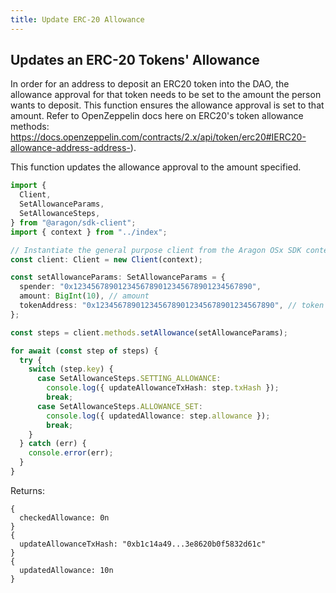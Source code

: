 ```yaml
---
title: Update ERC-20 Allowance
---
```


## Updates an ERC-20 Tokens' Allowance

In order for an address to deposit an ERC20 token into the DAO, the allowance approval for that token needs to be set to the amount the person wants to deposit.
This function ensures the allowance approval is set to that amount.
Refer to OpenZeppelin docs here on ERC20's token allowance methods: https://docs.openzeppelin.com/contracts/2.x/api/token/erc20#IERC20-allowance-address-address-).

This function updates the allowance approval to the amount specified.

```ts
import {
  Client,
  SetAllowanceParams,
  SetAllowanceSteps,
} from "@aragon/sdk-client";
import { context } from "../index";

// Instantiate the general purpose client from the Aragon OSx SDK context.
const client: Client = new Client(context);

const setAllowanceParams: SetAllowanceParams = {
  spender: "0x1234567890123456789012345678901234567890",
  amount: BigInt(10), // amount
  tokenAddress: "0x1234567890123456789012345678901234567890", // token contract adddress
};

const steps = client.methods.setAllowance(setAllowanceParams);

for await (const step of steps) {
  try {
    switch (step.key) {
      case SetAllowanceSteps.SETTING_ALLOWANCE:
        console.log({ updateAllowanceTxHash: step.txHash });
        break;
      case SetAllowanceSteps.ALLOWANCE_SET:
        console.log({ updatedAllowance: step.allowance });
        break;
    }
  } catch (err) {
    console.error(err);
  }
}
```


Returns:
```tsx
{
  checkedAllowance: 0n
}
{
  updateAllowanceTxHash: "0xb1c14a49...3e8620b0f5832d61c"
}
{
  updatedAllowance: 10n
}
```
